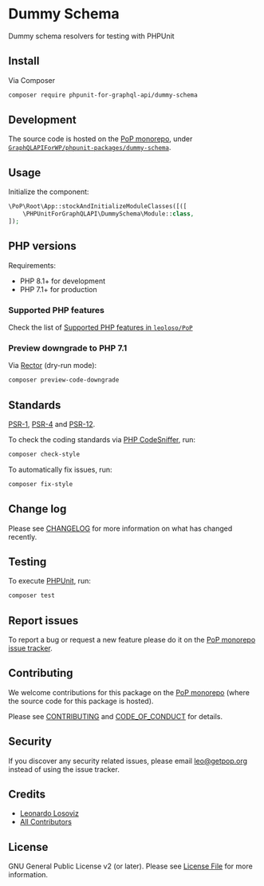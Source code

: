 # Dummy Schema

<!--
[![Build Status][ico-travis]][link-travis]
[![Quality Score][ico-code-quality]][link-code-quality]
[![Software License][ico-license]](LICENSE.md)
[![Latest Version on Packagist][ico-version]][link-packagist]
[![Coverage Status][ico-scrutinizer]][link-scrutinizer]
[![Total Downloads][ico-downloads]][link-downloads]
-->

Dummy schema resolvers for testing with PHPUnit

## Install

Via Composer

``` bash
composer require phpunit-for-graphql-api/dummy-schema
```

## Development

The source code is hosted on the [PoP monorepo](https://github.com/leoloso/PoP), under [`GraphQLAPIForWP/phpunit-packages/dummy-schema`](https://github.com/leoloso/PoP/tree/master/layers/GraphQLAPIForWP/phpunit-packages/dummy-schema).

## Usage

Initialize the component:

``` php
\PoP\Root\App::stockAndInitializeModuleClasses([([
    \PHPUnitForGraphQLAPI\DummySchema\Module::class,
]);
```

## PHP versions

Requirements:

- PHP 8.1+ for development
- PHP 7.1+ for production

### Supported PHP features

Check the list of [Supported PHP features in `leoloso/PoP`](https://github.com/leoloso/PoP/blob/master/docs/supported-php-features.md)

### Preview downgrade to PHP 7.1

Via [Rector](https://github.com/rectorphp/rector) (dry-run mode):

```bash
composer preview-code-downgrade
```

## Standards

[PSR-1](https://www.php-fig.org/psr/psr-1), [PSR-4](https://www.php-fig.org/psr/psr-4) and [PSR-12](https://www.php-fig.org/psr/psr-12).

To check the coding standards via [PHP CodeSniffer](https://github.com/squizlabs/PHP_CodeSniffer), run:

``` bash
composer check-style
```

To automatically fix issues, run:

``` bash
composer fix-style
```

## Change log

Please see [CHANGELOG](CHANGELOG.md) for more information on what has changed recently.

## Testing

To execute [PHPUnit](https://phpunit.de/), run:

``` bash
composer test
```

## Report issues

To report a bug or request a new feature please do it on the [PoP monorepo issue tracker](https://github.com/leoloso/PoP/issues).

## Contributing

We welcome contributions for this package on the [PoP monorepo](https://github.com/leoloso/PoP) (where the source code for this package is hosted).

Please see [CONTRIBUTING](CONTRIBUTING.md) and [CODE_OF_CONDUCT](CODE_OF_CONDUCT.md) for details.

## Security

If you discover any security related issues, please email leo@getpop.org instead of using the issue tracker.

## Credits

- [Leonardo Losoviz][link-author]
- [All Contributors][link-contributors]

## License

GNU General Public License v2 (or later). Please see [License File](LICENSE.md) for more information.

[ico-version]: https://img.shields.io/packagist/v/phpunit-for-graphql-api/dummy-schema.svg?style=flat-square
[ico-license]: https://img.shields.io/badge/license-GPLv2-brightgreen.svg?style=flat-square
[ico-travis]: https://img.shields.io/travis/phpunit-for-graphql-api/dummy-schema/master.svg?style=flat-square
[ico-scrutinizer]: https://img.shields.io/scrutinizer/coverage/g/phpunit-for-graphql-api/dummy-schema.svg?style=flat-square
[ico-code-quality]: https://img.shields.io/scrutinizer/g/phpunit-for-graphql-api/dummy-schema.svg?style=flat-square
[ico-downloads]: https://img.shields.io/packagist/dt/phpunit-for-graphql-api/dummy-schema.svg?style=flat-square

[link-packagist]: https://packagist.org/packages/phpunit-for-graphql-api/dummy-schema
[link-travis]: https://travis-ci.org/phpunit-for-graphql-api/dummy-schema
[link-scrutinizer]: https://scrutinizer-ci.com/g/phpunit-for-graphql-api/dummy-schema/code-structure
[link-code-quality]: https://scrutinizer-ci.com/g/phpunit-for-graphql-api/dummy-schema
[link-downloads]: https://packagist.org/packages/phpunit-for-graphql-api/dummy-schema
[link-author]: https://github.com/leoloso
[link-contributors]: ../../../../../../contributors
